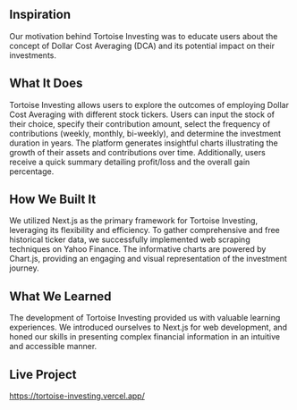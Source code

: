 ## Inspiration

Our motivation behind Tortoise Investing was to educate users about the concept of Dollar Cost Averaging (DCA) and its potential impact on their investments.

## What It Does

Tortoise Investing allows users to explore the outcomes of employing Dollar Cost Averaging with different stock tickers. Users can input the stock of their choice, specify their contribution amount, select the frequency of contributions (weekly, monthly, bi-weekly), and determine the investment duration in years. The platform generates insightful charts illustrating the growth of their assets and contributions over time. Additionally, users receive a quick summary detailing profit/loss and the overall gain percentage.

## How We Built It

We utilized Next.js as the primary framework for Tortoise Investing, leveraging its flexibility and efficiency. To gather comprehensive and free historical ticker data, we successfully implemented web scraping techniques on Yahoo Finance. The informative charts are powered by Chart.js, providing an engaging and visual representation of the investment journey.

## What We Learned

The development of Tortoise Investing provided us with valuable learning experiences. We introduced ourselves to Next.js for web development, and honed our skills in presenting complex financial information in an intuitive and accessible manner.

## Live Project

https://tortoise-investing.vercel.app/
